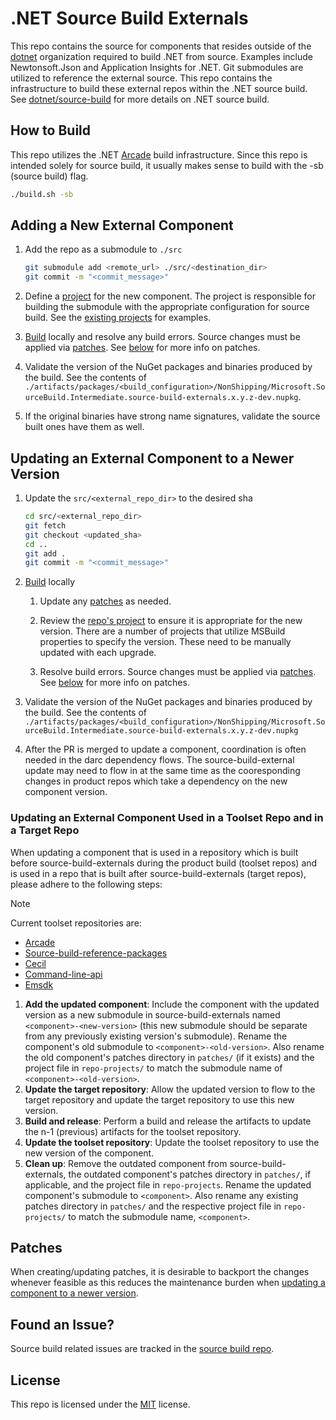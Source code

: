 # .NET Source Build Externals

This repo contains the source for components that resides outside of the [dotnet](https://github.com/dotnet)
organization required to build .NET from source. Examples include Newtonsoft.Json
and Application Insights for .NET. Git submodules are utilized to reference the
external source. This repo contains the infrastructure to build these external
repos within the .NET source build. See
[dotnet/source-build](https://github.com/dotnet/source-build) for more details on
.NET source build.

## How to Build

This repo utilizes the .NET [Arcade](https://github.com/dotnet/arcade) build
infrastructure. Since this repo is intended solely for source build, it usually
 makes sense to build with the -sb (source build) flag.

``` bash
./build.sh -sb
```

## Adding a New External Component

1. Add the repo as a submodule to `./src`

    ```bash
    git submodule add <remote_url> ./src/<destination_dir>
    git commit -m "<commit_message>"
    ```

1. Define a [project](repo-projects) for the new component. The project
is responsible for building the submodule with the appropriate configuration for
source build. See the [existing projects](repo-projects) for examples.

1. [Build](#how-to-build) locally and resolve any build errors. Source changes
must be applied via [patches](patches). See [below](#patches) for more info on patches.

1. Validate the version of the NuGet packages and binaries produced by the build. See the contents of
`./artifacts/packages/<build_configuration>/NonShipping/Microsoft.SourceBuild.Intermediate.source-build-externals.x.y.z-dev.nupkg`.

1. If the original binaries have strong name signatures, validate the source built ones have them as well.

## Updating an External Component to a Newer Version

1. Update the `src/<external_repo_dir>` to the desired sha

    ``` bash
    cd src/<external_repo_dir>
    git fetch
    git checkout <updated_sha>
    cd ..
    git add .
    git commit -m "<commit_message>"
    ```

1. [Build](#how-to-build) locally

    1. Update any [patches](patches) as needed.

    1. Review the [repo's project](repo-projects) to ensure it is appropriate for the new version.
    There are a number of projects that utilize MSBuild properties to specify the version.
    These need to be manually updated with each upgrade.

    1. Resolve build errors. Source changes must be applied via [patches](patches).  See [below](#patches) for more info on patches.

1. Validate the version of the NuGet packages and binaries produced by the build. See the contents of
`./artifacts/packages/<build_configuration>/NonShipping/Microsoft.SourceBuild.Intermediate.source-build-externals.x.y.z-dev.nupkg`

1. After the PR is merged to update a component, coordination is often needed in the darc dependency flows. The source-build-external update
may need to flow in at the same time as the cooresponding changes in product repos which take a dependency on the new component version.

### Updating an External Component Used in a Toolset Repo and in a Target Repo

When updating a component that is used in a repository which is built before source-build-externals during the product build (toolset repos) and is used in a repo that is built after source-build-externals (target repos), please adhere to the following steps:

> [!NOTE]
>
> Current toolset repositories are:
> - [Arcade](https://github.com/dotnet/arcade)
> - [Source-build-reference-packages](https://github.com/dotnet/source-build-reference-packages/)
> - [Cecil](https://github.com/dotnet/cecil)
> - [Command-line-api](https://github.com/dotnet/command-line-api/)
> - [Emsdk](https://github.com/dotnet/emsdk)

1. **Add the updated component**: Include the component with the updated version as a new submodule in source-build-externals named `<component>-<new-version>` (this new submodule should be separate from any previously existing version's submodule). Rename the component's old submodule to `<component>-<old-version>`. Also rename the old component's patches directory in `patches/` (if it exists) and the project file in `repo-projects/` to match the submodule name of `<component>-<old-version>`.
2. **Update the target repository**: Allow the updated version to flow to the target repository and update the target repository to use this new version.
3. **Build and release**: Perform a build and release the artifacts to update the n-1 (previous) artifacts for the toolset repository.
4. **Update the toolset repository**: Update the toolset repository to use the new version of the component.
5. **Clean up**: Remove the outdated component from source-build-externals, the outdated component's patches directory in `patches/`, if applicable, and the project file in `repo-projects`. Rename the updated component's submodule to `<component>`. Also rename any existing patches directory in `patches/` and the respective project file in `repo-projects/` to match the submodule name, `<component>`.

## Patches

When creating/updating patches, it is desirable to backport the changes whenever feasible as this reduces
the maintenance burden when [updating a component to a newer version](#updating-an-external-component-to-a-newer-version).

## Found an Issue?

Source build related issues are tracked in the [source build repo](https://github.com/dotnet/source-build/).

## License

This repo is licensed under the [MIT](LICENSE.txt) license.
